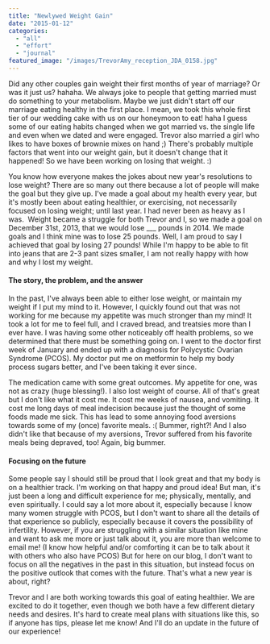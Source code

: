 ```yaml
---
title: "Newlywed Weight Gain"
date: "2015-01-12"
categories: 
  - "all"
  - "effort"
  - "journal"
featured_image: "/images/TrevorAmy_reception_JDA_0158.jpg"
---
```


Did any other couples gain weight their first months of year of marriage? Or was it just us? hahaha. We always joke to people that getting married must do something to your metabolism. Maybe we just didn't start off our marriage eating healthy in the first place. I mean, we took this whole first tier of our wedding cake with us on our honeymoon to eat! haha I guess some of our eating habits changed when we got married vs. the single life and even when we dated and were engaged. Trevor also married a girl who likes to have boxes of brownie mixes on hand ;) There's probably multiple factors that went into our weight gain, but it doesn't change that it happened! So we have been working on losing that weight. :)

You know how everyone makes the jokes about new year's resolutions to lose weight? There are so many out there because a lot of people will make the goal but they give up. I've made a goal about my health every year, but it's mostly been about eating healthier, or exercising, not necessarily focused on losing weight; until last year. I had never been as heavy as I was.  Weight became a struggle for both Trevor and I, so we made a goal on December 31st, 2013, that we would lose \_\_\_ pounds in 2014. We made goals and I think mine was to lose 25 pounds. Well, I am proud to say I achieved that goal by losing 27 pounds! While I'm happy to be able to fit into jeans that are 2-3 pant sizes smaller, I am not really happy with how and why I lost my weight.

#### The story, the problem, and the answer

In the past, I've always been able to either lose weight, or maintain my weight if I put my mind to it. However, I quickly found out that was not working for me because my appetite was much stronger than my mind! It took a lot for me to feel full, and I craved bread, and treatsies more than I ever have. I was having some other noticeably off health problems, so we determined that there must be something going on. I went to the doctor first week of January and ended up with a diagnosis for Polycystic Ovarian Syndrome (PCOS). My doctor put me on metformin to help my body process sugars better, and I've been taking it ever since.

The medication came with some great outcomes. My appetite for one, was not as crazy (huge blessing!). I also lost weight of course. All of that's great but I don't like what it cost me. It cost me weeks of nausea, and vomiting. It cost me long days of meal indecision because just the thought of some foods made me sick. This has lead to some annoying food aversions towards some of my (once) favorite meals. :( Bummer, right?! And I also didn't like that because of my aversions, Trevor suffered from his favorite meals being depraved, too! Again, big bummer.

#### Focusing on the future

Some people say I should still be proud that I look great and that my body is on a healthier track. I'm working on that happy and proud idea! But man, it's just been a long and difficult experience for me; physically, mentally, and even spiritually. I could say a lot more about it, especially because I know many women struggle with PCOS, but I don't want to share all the details of that experience so publicly, especially because it covers the possibility of infertility. However, if you are struggling with a similar situation like mine and want to ask me more or just talk about it, you are more than welcome to email me! (I know how helpful and/or comforting it can be to talk about it with others who also have PCOS) But for here on our blog, I don't want to focus on all the negatives in the past in this situation, but instead focus on the positive outlook that comes with the future. That's what a new year is about, right?

Trevor and I are both working towards this goal of eating healthier. We are excited to do it together, even though we both have a few different dietary needs and desires. It's hard to create meal plans with situations like this, so if anyone has tips, please let me know! And I'll do an update in the future of our experience!
